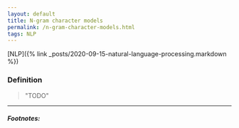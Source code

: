 ```yaml
---
layout: default
title: N-gram character models
permalink: /n-gram-character-models.html
tags: NLP 
---
```


[NLP]({% link _posts/2020-09-15-natural-language-processing.markdown %})

### Definition

> "TODO"

<hr />

##### Footnotes:
